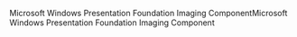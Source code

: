 <span data-ttu-id="dcf49-101">Microsoft Windows Presentation Foundation Imaging Component</span><span class="sxs-lookup"><span data-stu-id="dcf49-101">Microsoft Windows Presentation Foundation Imaging Component</span></span>